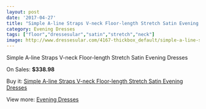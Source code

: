 ```yaml
---
layout: post
date: '2017-04-27'
title: "Simple A-line Straps V-neck Floor-length Stretch Satin Evening Dresses"
category: Evening Dresses
tags: ["floor","dressesular","satin","stretch","neck"]
image: http://www.dressesular.com/4167-thickbox_default/simple-a-line-straps-v-neck-floor-length-stretch-satin-evening-dresses.jpg
---
```

Simple A-line Straps V-neck Floor-length Stretch Satin Evening Dresses

On Sales: **$338.98**
<a href="https://www.dressesular.com/evening-dresses/1870-simple-a-line-straps-v-neck-floor-length-stretch-satin-evening-dresses.html"><amp-img layout="responsive" width="600" height="600" src="//www.dressesular.com/4167-thickbox_default/simple-a-line-straps-v-neck-floor-length-stretch-satin-evening-dresses.jpg" alt="Simple A-line Straps V-neck Floor-length Stretch Satin Evening Dresses 0" /></a>

Buy it: [Simple A-line Straps V-neck Floor-length Stretch Satin Evening Dresses](https://www.dressesular.com/evening-dresses/1870-simple-a-line-straps-v-neck-floor-length-stretch-satin-evening-dresses.html "Simple A-line Straps V-neck Floor-length Stretch Satin Evening Dresses")

View more: [Evening Dresses](https://www.dressesular.com/8-evening-dresses "Evening Dresses")